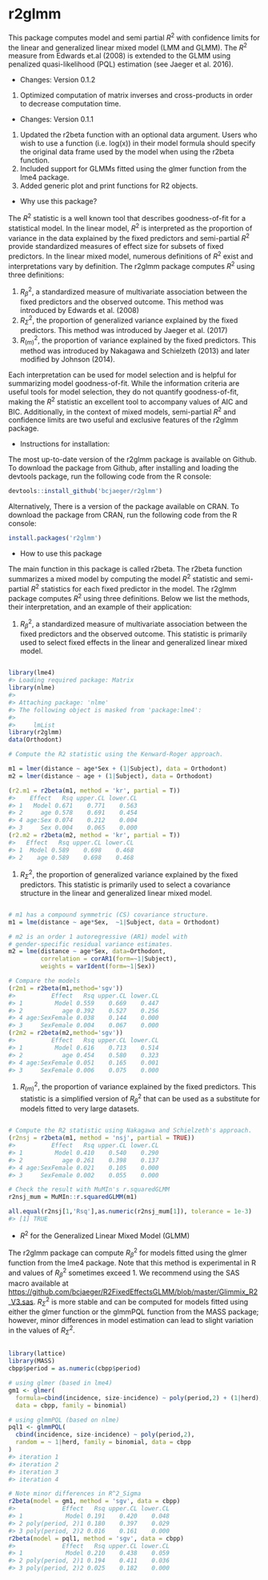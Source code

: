 
<!-- README.md is generated from README.Rmd. Please edit that file -->
r2glmm
======

This package computes model and semi partial *R*<sup>2</sup> with confidence limits for the linear and generalized linear mixed model (LMM and GLMM). The *R*<sup>2</sup> measure from Edwards et.al (2008) is extended to the GLMM using penalized quasi-likelihood (PQL) estimation (see Jaeger et al. 2016).

-   Changes: Version 0.1.2

1.  Optimized computation of matrix inverses and cross-products in order to decrease computation time.

-   Changes: Version 0.1.1

1.  Updated the r2beta function with an optional data argument. Users who wish to use a function (i.e. log(x)) in their model formula should specify the original data frame used by the model when using the r2beta function.
2.  Included support for GLMMs fitted using the glmer function from the lme4 package.
3.  Added generic plot and print functions for R2 objects.

-   Why use this package?

The *R*<sup>2</sup> statistic is a well known tool that describes goodness-of-fit for a statistical model. In the linear model, *R*<sup>2</sup> is interpreted as the proportion of variance in the data explained by the fixed predictors and semi-partial *R*<sup>2</sup> provide standardized measures of effect size for subsets of fixed predictors. In the linear mixed model, numerous definitions of *R*<sup>2</sup> exist and interpretations vary by definition. The r2glmm package computes *R*<sup>2</sup> using three definitions:

1.  *R*<sub>*β*</sub><sup>2</sup>, a standardized measure of multivariate association between the fixed predictors and the observed outcome. This method was introduced by Edwards et al. (2008)
2.  *R*<sub>*Σ*</sub><sup>2</sup>, the proportion of generalized variance explained by the fixed predictors. This method was introduced by Jaeger et al. (2017)
3.  *R*<sub>(*m*)</sub><sup>2</sup>, the proportion of variance explained by the fixed predictors. This method was introduced by Nakagawa and Schielzeth (2013) and later modified by Johnson (2014).

Each interpretation can be used for model selection and is helpful for summarizing model goodness-of-fit. While the information criteria are useful tools for model selection, they do not quantify goodness-of-fit, making the *R*<sup>2</sup> statistic an excellent tool to accompany values of AIC and BIC. Additionally, in the context of mixed models, semi-partial *R*<sup>2</sup> and confidence limits are two useful and exclusive features of the r2glmm package.

-   Instructions for installation:

The most up-to-date version of the r2glmm package is available on Github. To download the package from Github, after installing and loading the devtools package, run the following code from the R console:

``` r
devtools::install_github('bcjaeger/r2glmm')
```

Alternatively, There is a version of the package available on CRAN. To download the package from CRAN, run the following code from the R console:

``` r
install.packages('r2glmm')
```

-   How to use this package

The main function in this package is called r2beta. The r2beta function summarizes a mixed model by computing the model *R*<sup>2</sup> statistic and semi-partial *R*<sup>2</sup> statistics for each fixed predictor in the model. The r2glmm package computes *R*<sup>2</sup> using three definitions. Below we list the methods, their interpretation, and an example of their application:

1.  *R*<sub>*β*</sub><sup>2</sup>, a standardized measure of multivariate association between the fixed predictors and the observed outcome. This statistic is primarily used to select fixed effects in the linear and generalized linear mixed model.

``` r

library(lme4)
#> Loading required package: Matrix
library(nlme)
#> 
#> Attaching package: 'nlme'
#> The following object is masked from 'package:lme4':
#> 
#>     lmList
library(r2glmm)
data(Orthodont)

# Compute the R2 statistic using the Kenward-Roger approach.

m1 = lmer(distance ~ age*Sex + (1|Subject), data = Orthodont)
m2 = lmer(distance ~ age + (1|Subject), data = Orthodont)

(r2.m1 = r2beta(m1, method = 'kr', partial = T))
#>    Effect   Rsq upper.CL lower.CL
#> 1   Model 0.671    0.771    0.563
#> 2     age 0.578    0.691    0.454
#> 4 age:Sex 0.074    0.212    0.004
#> 3     Sex 0.004    0.065    0.000
(r2.m2 = r2beta(m2, method = 'kr', partial = T))
#>   Effect   Rsq upper.CL lower.CL
#> 1  Model 0.589    0.698    0.468
#> 2    age 0.589    0.698    0.468
```

1.  *R*<sub>*Σ*</sub><sup>2</sup>, the proportion of generalized variance explained by the fixed predictors. This statistic is primarily used to select a covariance structure in the linear and generalized linear mixed model.

``` r

# m1 has a compound symmetric (CS) covariance structure.
m1 = lme(distance ~ age*Sex,  ~1|Subject, data = Orthodont)

# m2 is an order 1 autoregressive (AR1) model with
# gender-specific residual variance estimates.
m2 = lme(distance ~ age*Sex, data=Orthodont, 
         correlation = corAR1(form=~1|Subject),
         weights = varIdent(form=~1|Sex))

# Compare the models
(r2m1 = r2beta(m1,method='sgv'))
#>          Effect   Rsq upper.CL lower.CL
#> 1         Model 0.559    0.669    0.447
#> 2           age 0.392    0.527    0.256
#> 4 age:SexFemale 0.038    0.144    0.000
#> 3     SexFemale 0.004    0.067    0.000
(r2m2 = r2beta(m2,method='sgv'))
#>          Effect   Rsq upper.CL lower.CL
#> 1         Model 0.616    0.713    0.514
#> 2           age 0.454    0.580    0.323
#> 4 age:SexFemale 0.051    0.165    0.001
#> 3     SexFemale 0.006    0.075    0.000
```

1.  *R*<sub>(*m*)</sub><sup>2</sup>, the proportion of variance explained by the fixed predictors. This statistic is a simplified version of *R*<sub>*β*</sub><sup>2</sup> that can be used as a substitute for models fitted to very large datasets.

``` r

# Compute the R2 statistic using Nakagawa and Schielzeth's approach.
(r2nsj = r2beta(m1, method = 'nsj', partial = TRUE))
#>          Effect   Rsq upper.CL lower.CL
#> 1         Model 0.410    0.540    0.290
#> 2           age 0.261    0.398    0.137
#> 4 age:SexFemale 0.021    0.105    0.000
#> 3     SexFemale 0.002    0.055    0.000

# Check the result with MuMIn's r.squaredGLMM
r2nsj_mum = MuMIn::r.squaredGLMM(m1)

all.equal(r2nsj[1,'Rsq'],as.numeric(r2nsj_mum[1]), tolerance = 1e-3)
#> [1] TRUE
```

-   *R*<sup>2</sup> for the Generalized Linear Mixed Model (GLMM)

The r2glmm package can compute *R*<sub>*β*</sub><sup>2</sup> for models fitted using the glmer function from the lme4 package. Note that this method is experimental in R and values of *R*<sub>*β*</sub><sup>2</sup> sometimes exceed 1. We recommend using the SAS macro available at <https://github.com/bcjaeger/R2FixedEffectsGLMM/blob/master/Glimmix_R2_V3.sas>. *R*<sub>*Σ*</sub><sup>2</sup> is more stable and can be computed for models fitted using either the glmer function or the glmmPQL function from the MASS package; however, minor differences in model estimation can lead to slight variation in the values of *R*<sub>*Σ*</sub><sup>2</sup>.

``` r

library(lattice)
library(MASS)
cbpp$period = as.numeric(cbpp$period)

# using glmer (based in lme4)
gm1 <- glmer(
  formula=cbind(incidence, size-incidence) ~ poly(period,2) + (1|herd),
  data = cbpp, family = binomial)

# using glmmPQL (based on nlme)
pql1 <- glmmPQL(
  cbind(incidence, size-incidence) ~ poly(period,2), 
  random = ~ 1|herd, family = binomial, data = cbpp
)
#> iteration 1
#> iteration 2
#> iteration 3
#> iteration 4

# Note minor differences in R^2_Sigma
r2beta(model = gm1, method = 'sgv', data = cbpp)
#>             Effect   Rsq upper.CL lower.CL
#> 1            Model 0.191    0.420    0.048
#> 2 poly(period, 2)1 0.180    0.397    0.029
#> 3 poly(period, 2)2 0.016    0.161    0.000
r2beta(model = pql1, method = 'sgv', data = cbpp)
#>             Effect   Rsq upper.CL lower.CL
#> 1            Model 0.210    0.438    0.059
#> 2 poly(period, 2)1 0.194    0.411    0.036
#> 3 poly(period, 2)2 0.025    0.182    0.000
```

